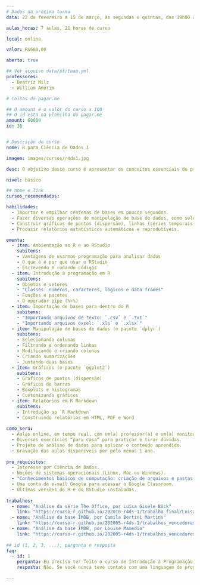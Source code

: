 ```yaml
---
# Dados da próxima turma
data: 22 de fevereiro a 15 de março, às segundas e quintas, das 19h00 às 22h00

aulas_horas: 7 aulas, 21 horas de curso

local: online

valor: R$600,00

aberto: true

## Ver arquivo data/pt/team.yml
professores:
  - Beatriz Milz
  - William Amorim

# Coisas do pagar.me

## O amount é o valor do curso x 100
## O id está na planilha do pagar.me
amount: 60000
id: 36


# Descrição do curso
nome: R para Ciência de Dados I

imagem: images/cursos/r4ds1.jpg

desc: O objetivo deste curso é apresentar os conceitos essenciais de programação em R para Ciência de Dados. A partir de exemplos reais de análise de dados, apresentaremos os principais pacotes para importação, manipulação e visualização de dados. Para motivar ainda mais, ensinaremos também como utilizar o R para criar um dashboard para comunicarmos nossos resultados.

nivel: básico

## nome e link
cursos_recomendados:

habilidades:
  - Importar e empilhar centenas de bases em poucos segundos.
  - Fazer diversas operações de manipulação de base de dados, como selecionar, criar e modificar colunas, ordenar e filtrar linhas, criar agregações e juntar duas bases
  - Construir gráficos de pontos (dispersão), linhas (séries temporais), barras, boxplots e histogramas.
  - Produzir relatórios estatísticos automáticos e reprodutíveis.

ementa: 
  - item: Ambientação ao R e ao RStudio
    subitens: 
    - Vantagens de usarmos programação para analisar dados
    - O que é e por que usar o RStudio
    - Escrevendo e rodando códigos
  - item: Introdução à programação em R
    subitens: 
    - Objetos e vetores
    - "Classes: números, caracteres, lógicos e data frames"
    - Funções e pacotes
    - O operador pipe (%>%)
  - item: Importação de bases para dentro do R
    subitens:
    - "Importando arquivos de texto: `.csv` e `.txt`"
    - "Importando arquivos excel: `.xls` e `.xlsx`"
  - item: Manipulação de bases de dados (o pacote `dplyr`)
    subitens:
    - Selecionando colunas 
    - Filtrando e ordenando linhas
    - Modificando e criando colunas 
    - Criando sumarizações
    - Juntando duas bases
  - item: Gráficos (o pacote `ggplot2`)
    subitens:
    - Gráficos de pontos (dispersão)
    - Gráficos de barras
    - Boxplots e histogramas
    - Customizando gráficos
  - item: Relatórios em R Markdown
    subitens:
    - Introdução ao `R Markdown`
    - Construindo relatórios em HTML, PDF e Word  
    
como_sera: 
  - Aulas online, em tempo real, com um(a) professor(a) e um(a) monitor(a).
  - Diversos exercícios “para casa” para praticar e tirar dúvidas.
  - Projeto de análise de dados para aplicar o conteúdo aprendido.
  - Gravação das aulas disponíveis por pelo menos 1 ano.
  
pre_requisitos: 
  - Interesse por Ciência de Dados.
  - Noções de sistemas operacionais (Linux, Mac ou Windows).
  - "Conhecimentos básicos de computação: criação de arquivos e pastas, instalação de programas, navegação na internet."
  - Uma conta de e-mail Google para acessar o Google Classroom.
  - Últimas versões do R e do RStudio instaladas.
  
trabalhos:
  - nome: "Análise da série The Office, por Luísa Gisele Böck"
    link: "https://curso-r.github.io/202010-r4ds-1/trabalho_final/Luisa_Bock.html"
  - nome: "Análise da base IMDB, por Camila Bertini Martins"
    link: "https://curso-r.github.io/202005-r4ds-1/trabalhos_vencedores/Desafio_flexdasboard.html"
  - nome: "Análise da base IMDB, por Louise Mamedio"
    link: "https://curso-r.github.io/202005-r4ds-1/trabalhos_vencedores/concursolouise.html"
    
## id (1, 2, 3, ...), pergunta e resposta
faq:
  - id: 1
    pergunta: Eu preciso ter feito o curso de Introdução à Programação em R antes?
    resposta: Não. Se você nunca teve contato com uma linguagem de programação, recomendamos que inicie a sua jornada pelo curso de Introdução à Programação em R para se familiarizar com os conceitos de lógica de programação, mas ele não é um pré-requisito para o curso de R para Ciência de Dados I.
  
---
```


